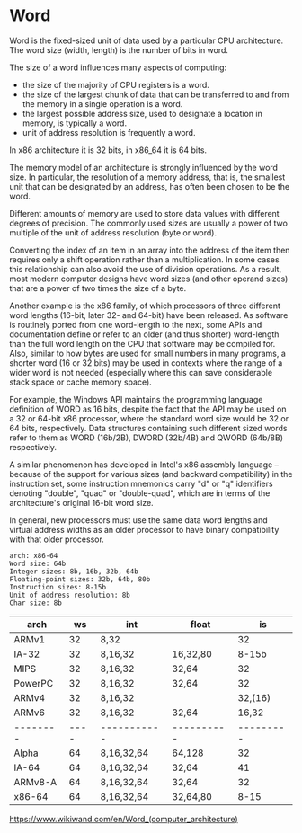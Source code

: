 # Word

Word is the fixed-sized unit of data used by a particular CPU architecture. The word size (width, length) is the number of bits in word.

The size of a word influences many aspects of computing: 
- the size of the majority of CPU registers is a word.
- the size of the largest chunk of data that can be transferred to and from the memory in a single operation is a word.
- the largest possible address size, used to designate a location in memory, is typically a word.
- unit of address resolution is frequently a word.

In x86 architecture it is 32 bits, in x86_64 it is 64 bits.


The memory model of an architecture is strongly influenced by the word size. In particular, the resolution of a memory address, that is, the smallest unit that can be designated by an address, has often been chosen to be the word.

Different amounts of memory are used to store data values with different degrees of precision. The commonly used sizes are usually a power of two multiple of the unit of address resolution (byte or word).

Converting the index of an item in an array into the address of the item then requires only a shift operation rather than a multiplication. In some cases this relationship can also avoid the use of division operations. As a result, most modern computer designs have word sizes (and other operand sizes) that are a power of two times the size of a byte.

Another example is the x86 family, of which processors of three different word lengths (16-bit, later 32- and 64-bit) have been released. As software is routinely ported from one word-length to the next, some APIs and documentation define or refer to an older (and thus shorter) word-length than the full word length on the CPU that software may be compiled for. Also, similar to how bytes are used for small numbers in many programs, a shorter word (16 or 32 bits) may be used in contexts where the range of a wider word is not needed (especially where this can save considerable stack space or cache memory space).

For example, the Windows API maintains the programming language definition of WORD as 16 bits, despite the fact that the API may be used on a 32 or 64-bit x86 processor, where the standard word size would be 32 or 64 bits, respectively. Data structures containing such different sized words refer to them as WORD (16b/2B), DWORD (32b/4B) and QWORD (64b/8B) respectively.

A similar phenomenon has developed in Intel's x86 assembly language – because of the support for various sizes (and backward compatibility) in the instruction set, some instruction mnemonics carry "d" or "q" identifiers denoting "double", "quad" or "double-quad", which are in terms of the architecture's original 16-bit word size.

In general, new processors must use the same data word lengths and virtual address widths as an older processor to have binary compatibility with that older processor.


```
arch: x86-64
Word size: 64b
Integer sizes: 8b, 16b, 32b, 64b
Floating­-point sizes: 32b, 64b, 80b
Instruction sizes: 8-15b
Unit of address resolution: 8b
Char size: 8b
```


arch    | ws | int        | float    | is
--------|----| -----------|----------|---------
ARMv1   | 32 | 8,32       |          | 32
IA-32   | 32 | 8,16,32    | 16,32,80 | 8-15b
MIPS    | 32 | 8,16,32    | 32,64    | 32
PowerPC | 32 | 8,16,32    | 32,64    | 32
ARMv4   | 32 | 8,16,32    |          | 32,(16)
ARMv6   | 32 | 8,16,32    | 32,64    | 16,32
--------|----| -----------|----------|---------
Alpha   | 64 | 8,16,32,64 | 64,128   | 32
IA-64   | 64 | 8,16,32,64 | 32,64    | 41
ARMv8-A | 64 | 8,16,32,64 | 32,64    | 32
x86-64  | 64 | 8,16,32,64 | 32,64,80 | 8-15



https://www.wikiwand.com/en/Word_(computer_architecture)
